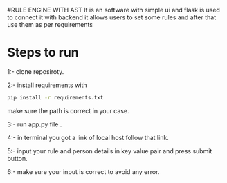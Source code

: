#RULE ENGINE WITH AST 
It is an software with simple ui and flask is used to connect it with backend 
it allows users to set some rules and after that use them as per requirements 

# Steps to run
1:- clone reposiroty.

2:- install requirements with
``` bash
pip install -r requirements.txt
```
make sure the path is correct in your case.

3:- run app.py file .

4:- in terminal you got a link of local host follow that link.

5:- input your rule and person details in key value pair and press submit button.

6:- make sure your input is correct to avoid any error.

